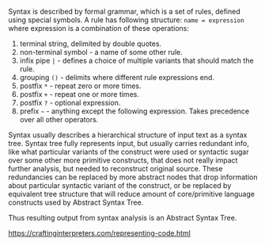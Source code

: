 Syntax is described by formal grammar, which is a set of rules, defined using special symbols.
A rule has following structure:
`name = expression`
where expression is a combination of these operations:
1. terminal string, delimited by double quotes.
2. non-terminal symbol - a name of some other rule.
3. infix pipe `|` - defines a choice of multiple variants that should match the rule.
4. grouping `()` - delimits where different rule expressions end.
5. postfix `*` - repeat zero or more times.
6. postfix `+` - repeat one or more times.
7. postfix `?` - optional expression.
8. prefix `~` - anything except the following expression. Takes precedence over all other operators.

Syntax usually describes a hierarchical structure of input text as a syntax tree. Syntax tree fully represents input, but usually carries redundant info, like what particular variants of the construct were used or syntactic sugar over some other more primitive constructs, that does not really impact further analysis, but needed to reconstruct original source. 
These redundancies can be replaced by more abstract nodes that drop information about particular syntactic variant of the construct, or be replaced by equivalent tree structure that will reduce amount of core/primitive language constructs used by Abstract Syntax Tree. 

Thus resulting output from syntax analysis is an Abstract Syntax Tree.

https://craftinginterpreters.com/representing-code.html
